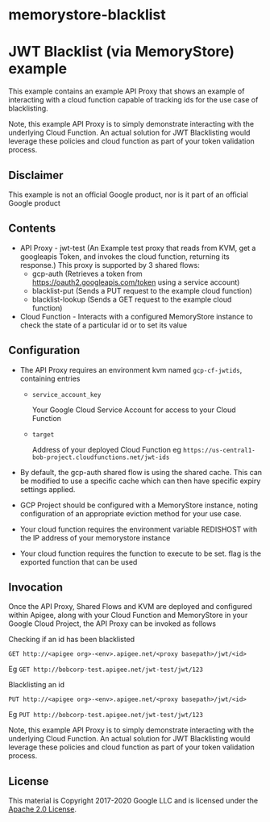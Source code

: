 # memorystore-blacklist


# JWT Blacklist (via MemoryStore) example

This example contains an example API Proxy that shows an example of interacting with a cloud function capable of tracking ids for the use case of blacklisting.

Note, this example API Proxy is to simply demonstrate interacting with the underlying Cloud Function. An actual solution for JWT Blacklisting would leverage these policies and cloud function as part of your token validation process.

## Disclaimer

This example is not an official Google product, nor is it part of an official Google product

## Contents

* API Proxy - jwt-test
  (An Example test proxy that reads from KVM, get a googleapis Token, and invokes the cloud function, returning its response.)   This proxy is supported by 3 shared flows:
  * gcp-auth (Retrieves a token from https://oauth2.googleapis.com/token using a service account)
  * blacklist-put (Sends a PUT request to the example cloud function)
  * blacklist-lookup (Sends a GET request to the example cloud function)
* Cloud Function - Interacts with a configured MemoryStore instance to check the state of a particular id or to set its value

## Configuration
* The API Proxy requires an environment kvm named `gcp-cf-jwtids`, containing entries
  * `service_account_key`
    
    Your Google Cloud Service Account for access to your Cloud Function
  * `target`

    Address of your deployed Cloud Function eg `https://us-central1-bob-project.cloudfunctions.net/jwt-ids`
          
* By default, the gcp-auth shared flow is using the shared cache. This can be modified to use a specific cache which can then have specific expiry settings applied.
* GCP Project should be configured with a MemoryStore instance, noting configuration of an appropriate eviction method for your use case.
* Your cloud function requires the environment variable REDISHOST with the IP address of your memorystore instance
* Your cloud function requires the function to execute to be set. flag is the exported function that can be used

## Invocation
Once the API Proxy, Shared Flows and KVM are deployed and configured within Apigee, along with your Cloud Function and MemoryStore in your Google Cloud Project, the API Proxy can be invoked as follows

Checking if an id has been blacklisted

`GET http://<apigee org>-<env>.apigee.net/<proxy basepath>/jwt/<id>`

Eg `GET http://bobcorp-test.apigee.net/jwt-test/jwt/123`


Blacklisting an id

`PUT http://<apigee org>-<env>.apigee.net/<proxy basepath>/jwt/<id>`

Eg `PUT http://bobcorp-test.apigee.net/jwt-test/jwt/123`

Note, this example API Proxy is to simply demonstrate interacting with the underlying Cloud Function. An actual solution for JWT Blacklisting would leverage these policies and cloud function as part of your token validation process.

## License

This material is Copyright 2017-2020 Google LLC and is licensed under the [Apache 2.0
License](LICENSE).
